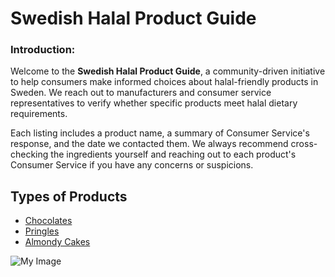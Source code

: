 # Swedish Halal Product Guide

### Introduction:  
Welcome to the **Swedish Halal Product Guide**, a community-driven initiative to help consumers make informed choices about halal-friendly products in Sweden. We reach out to manufacturers and consumer service representatives to verify whether specific products meet halal dietary requirements.  

Each listing includes a product name, a summary of Consumer Service's response, and the date we contacted them. We always recommend cross-checking the ingredients yourself and reaching out to each product's Consumer Service if you have any concerns or suspicions.


## Types of Products
- [Chocolates](products/chocolates.md)
- [Pringles ](products/product2.md)
- [Almondy Cakes](products/Cakes)

![My Image](assets/images/my-image.jpg)
